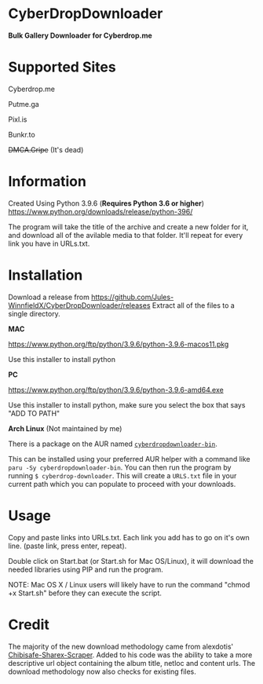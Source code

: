 # CyberDropDownloader
**Bulk Gallery Downloader for Cyberdrop.me**

# Supported Sites
Cyberdrop.me

Putme.ga

Pixl.is

Bunkr.to

~~DMCA.Gripe~~ (It's dead)

# Information

Created Using Python 3.9.6 (**Requires Python 3.6 or higher**)
https://www.python.org/downloads/release/python-396/

The program will take the title of the archive and create a new folder for it, and download all of the avilable media to that folder. It'll repeat for every link you have in URLs.txt.

# Installation

Download a release from https://github.com/Jules-WinnfieldX/CyberDropDownloader/releases
Extract all of the files to a single directory.

**MAC**

https://www.python.org/ftp/python/3.9.6/python-3.9.6-macos11.pkg

Use this installer to install python

**PC**

https://www.python.org/ftp/python/3.9.6/python-3.9.6-amd64.exe

Use this installer to install python, make sure you select the box that says "ADD TO PATH"

**Arch Linux** (Not maintained by me)

There is a package on the AUR named [`cyberdropdownloader-bin`](https://aur.archlinux.org/packages/cyberdropdownloader-bin/).

This can be installed using your preferred AUR helper with a command like `paru -Sy cyberdropdownloader-bin`. You can then run the program by running `$ cyberdrop-downloader`. This will create a `URLS.txt` file in your current path which you can populate to proceed with your downloads.

# Usage
Copy and paste links into URLs.txt. 
Each link you add has to go on it's own line. (paste link, press enter, repeat).

Double click on Start.bat (or Start.sh for Mac OS/Linux), it will download the needed libraries using PIP and run the program.

NOTE: Mac OS X / Linux users will likely have to run the command "chmod +x Start.sh" before they can execute the script.

# Credit

The majority of the new download methodology came from alexdotis' [Chibisafe-Sharex-Scraper](https://github.com/alexdotis/Chibisafe-Sharex-Scraper).
Added to his code was the ability to take a more descriptive url object containing the album title, netloc and content urls. 
The download methodology now also checks for existing files.
